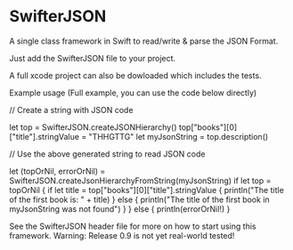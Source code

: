 # SwifterJSON

A single class framework in Swift to read/write & parse the JSON Format.

Just add the SwifterJSON file to your project.

A full xcode project can also be dowloaded which includes the tests.

Example usage (Full example, you can use the code below directly)


// Create a string with JSON code

let top = SwifterJSON.createJSONHierarchy()
top["books"][0]["title"].stringValue = "THHGTTG"
let myJsonString = top.description()

// Use the above generated string to read JSON code

let (topOrNil, errorOrNil) = SwifterJSON.createJsonHierarchyFromString(myJsonString)
if let top = topOrNil {
    if let title = top["books"][0]["title"].stringValue {
       println("The title of the first book is: " + title)
    } else {
       println("The title of the first book in myJsonString was not found")
    }
} else {
  println(errorOrNil!)
}

See the SwifterJSON header file for more on how to start using this framework.
Warning: Release 0.9 is not yet real-world tested!
